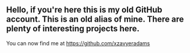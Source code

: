 ## Hello, if you're here this is my old GitHub account. This is an old alias of mine. There are plenty of interesting projects here.
You can now find me at https://github.com/xzavyeradams
